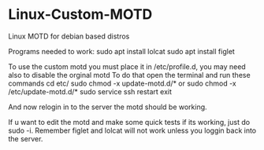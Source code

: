 # Linux-Custom-MOTD
Linux MOTD for debian based distros

Programs needed to work:
  sudo apt install lolcat
  sudo apt install figlet

To use the custom motd you must place it in /etc/profile.d, you may need also to disable the orginal motd
To do that open the terminal and run these commands
cd etc/
sudo chmod -x update-motd.d/*
or 
sudo chmod -x /etc/update-motd.d/*
sudo service ssh restart
exit

And now relogin in to the server the motd should be working.

If u want to edit the motd and make some quick tests if its working, just do sudo -i.
Remember figlet and lolcat will not work unless you loggin back into the server.
